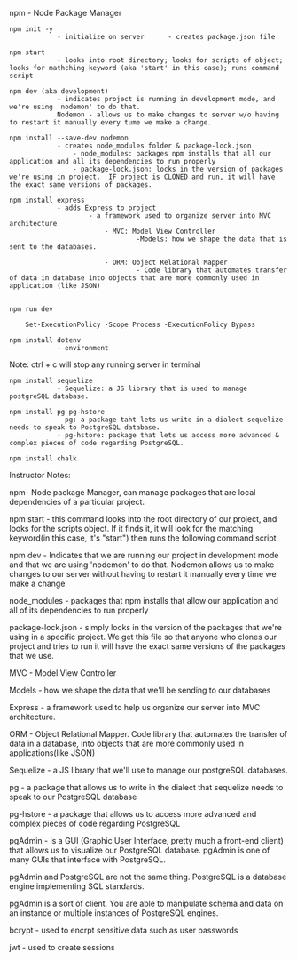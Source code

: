 
npm - Node Package Manager

    npm init -y    
                - initialize on server      - creates package.json file 

    npm start      
                - looks into root directory; looks for scripts of object; looks for mathching keyword (aka 'start' in this case); runs command script

    npm dev (aka development)   
                - indicates project is running in development mode, and we're using 'nodemon' to do that.
                Nodemon - allows us to make changes to server w/o having to restart it manually every tume we make a change.

    npm install --save-dev nodemon
                - creates node_modules folder & package-lock.json
                    - node_modules: packages npm installs that all our application and all its dependencies to run properly
                    - package-lock.json: locks in the version of packages we're using in project.  IF project is CLONED and run, it will have the exact same versions of packages.

    npm install express
                - adds Express to project
                        - a framework used to organize server into MVC architecture
                            - MVC: Model View Controller
                                    -Models: how we shape the data that is sent to the databases. 

                            - ORM: Object Relational Mapper
                                    - Code library that automates transfer of data in database into objects that are more commonly used in application (like JSON)


    npm run dev

        Set-ExecutionPolicy -Scope Process -ExecutionPolicy Bypass

    npm install dotenv 
                - environment


Note: ctrl + c will stop any running server in terminal


    npm install sequelize
                - Sequelize: a JS library that is used to manage postgreSQL database.

    npm install pg pg-hstore
                - pg: a package taht lets us write in a dialect sequelize needs to speak to PostgreSQL database.
                - pg-hstore: package that lets us access more advanced & complex pieces of code regarding PostgreSQL.

    npm install chalk



Instructor Notes:

npm- Node package Manager, can manage packages that are local dependencies of a particular project.

npm start - this command looks into the root directory of our project, and looks for the scripts object. If it finds it, it will look for the matching keyword(in this case, it's "start") then runs the following command script

npm dev - Indicates that we are running our project in development mode and that we are using 'nodemon' to do that. Nodemon allows us to make changes to our server without having to restart it manually every time we make a change

node_modules - packages that npm installs that allow our application and all of its dependencies to run properly

package-lock.json - simply locks in the version of the packages that we're using in a specific project. We get this file so that anyone who clones our project and tries to run it will have the exact same versions of the packages that we use.

MVC - Model View Controller

Models - how we shape the data that we'll be sending to our databases

Express - a framework used to help us organize our server into MVC architecture.

ORM - Object Relational Mapper. Code library that automates the transfer of data in a database, into objects that are more commonly used in applications(like JSON)

Sequelize - a JS library that we'll use to manage our postgreSQL databases.

pg - a package that allows us to write in the dialect that sequelize needs to speak to our PostgreSQL database

pg-hstore - a package that allows us to access more advanced and complex pieces of code regarding PostgreSQL

pgAdmin - is a GUI (Graphic User Interface, pretty much a front-end client) that allows us to visualize our PostgreSQL database. pgAdmin is one of many GUIs that interface with PostgreSQL.

pgAdmin and PostgreSQL are not the same thing. PostgreSQL is a database engine implementing SQL standards.

pgAdmin is a sort of client. You are able to manipulate schema and data on an instance or multiple instances of PostgreSQL engines.

bcrypt - used to encrpt sensitive data such as user passwords

jwt - used to create sessions